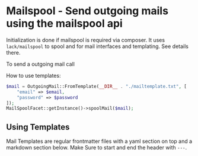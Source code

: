 # Mailspool - Send outgoing mails using the mailspool api

Initialization is done if mailspool is required via composer. It uses `lack/mailspool` to spool and for 
mail interfaces and templating. See details there.

To send a outgoing mail call

How to use templates:

```php
$mail = OutgoingMail::FromTemplate(__DIR__ . "./mailtemplate.txt", [
    "email" => $email,
    "password" => $password
]);
MailSpoolFacet::getInstance()->spoolMail($mail);
```

## Using Templates

Mail Templates are regular frontmatter files with a yaml section on top and a markdown section below. Make
Sure to start and end the header with ```---```.
